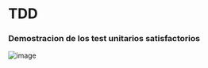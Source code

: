 # TDD
### Demostracion de los test unitarios satisfactorios
![image](https://github.com/christopherjael/TDD/assets/35937496/0ea99814-5d85-4e84-9392-0cb1953fc292)
